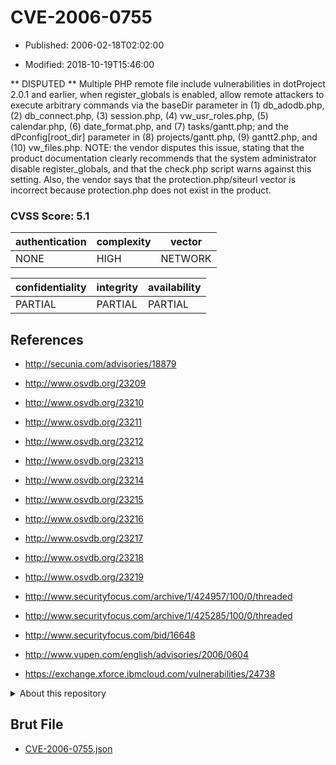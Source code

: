 # CVE-2006-0755

- Published: 2006-02-18T02:02:00

- Modified: 2018-10-19T15:46:00

** DISPUTED ** Multiple PHP remote file include vulnerabilities in dotProject 2.0.1 and earlier, when register_globals is enabled, allow remote attackers to execute arbitrary commands via the baseDir parameter in (1) db_adodb.php, (2) db_connect.php, (3) session.php, (4) vw_usr_roles.php, (5) calendar.php, (6) date_format.php, and (7) tasks/gantt.php; and the dPconfig[root_dir] parameter in (8) projects/gantt.php, (9) gantt2.php, and (10) vw_files.php.  NOTE: the vendor disputes this issue, stating that the product documentation clearly recommends that the system administrator disable register_globals, and that the check.php script warns against this setting.  Also, the vendor says that the protection.php/siteurl vector is incorrect because protection.php does not exist in the product.

### CVSS Score: **5.1**

| authentication | complexity | vector |
| --- | --- | --- |
| NONE | HIGH | NETWORK |

| confidentiality | integrity | availability |
| --- | --- | --- |
| PARTIAL | PARTIAL | PARTIAL |

## References

* http://secunia.com/advisories/18879

* http://www.osvdb.org/23209

* http://www.osvdb.org/23210

* http://www.osvdb.org/23211

* http://www.osvdb.org/23212

* http://www.osvdb.org/23213

* http://www.osvdb.org/23214

* http://www.osvdb.org/23215

* http://www.osvdb.org/23216

* http://www.osvdb.org/23217

* http://www.osvdb.org/23218

* http://www.osvdb.org/23219

* http://www.securityfocus.com/archive/1/424957/100/0/threaded

* http://www.securityfocus.com/archive/1/425285/100/0/threaded

* http://www.securityfocus.com/bid/16648

* http://www.vupen.com/english/advisories/2006/0604

* https://exchange.xforce.ibmcloud.com/vulnerabilities/24738

<details>
<summary>About this repository</summary> 

  This repository is part of the project [Live Hack CVE](https://github.com/Live-Hack-CVE). Main website can be found [www.live-hack.org](https://www.live-hack.org) 
  
  Made by [Sn0wAlice](https://github.com/Sn0wAlice) for the people that care about security and need to have a feed of the latest CVEs. Hope you enjoy it, don't forget to star the repo and follow me on [Twitter](https://twitter.com/Sn0wAlice) and [Github](https://github.com/Sn0wAlice). And that is my [personnal website](https://www.alice-snow.me/)

  - [Home Page](https://github.com/Live-Hack-CVE)
  - [Framework](https://github.com/Live-Hack-CVE/cve-framework)
  - [CVE database](https://github.com/Live-Hack-CVE/full_database)
  - [Changelog](https://github.com/Live-Hack-CVE/Changelog)
</details>

## Brut File

* [CVE-2006-0755.json](https://raw.githubusercontent.com/Live-Hack-CVE/full_database/main/cves/2006/CVE-2006-0755.json)

